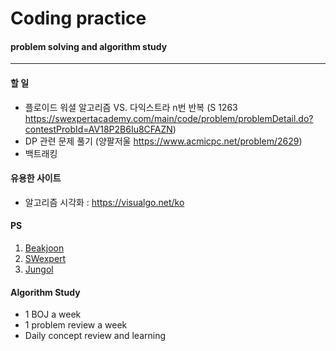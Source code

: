 # Coding practice
#### problem solving and algorithm study

****

#### 할 일
  + 플로이드 워셜 알고리즘 VS. 다익스트라 n번 반복 (S 1263 https://swexpertacademy.com/main/code/problem/problemDetail.do?contestProbId=AV18P2B6Iu8CFAZN)
  + DP 관련 문제 풀기 (양팔저울 https://www.acmicpc.net/problem/2629)
  + 백트래킹 

#### 유용한 사이트
- 알고리즘 시각화 : https://visualgo.net/ko


#### PS 
  1. [Beakjoon](https://www.acmicpc.net/)
  2. [SWexpert](https://swexpertacademy.com/main/main.do)
  3. [Jungol](http://jungol.co.kr/)



#### Algorithm Study
  - 1 BOJ a week
  - 1 problem review a week
  - Daily concept review and learning
